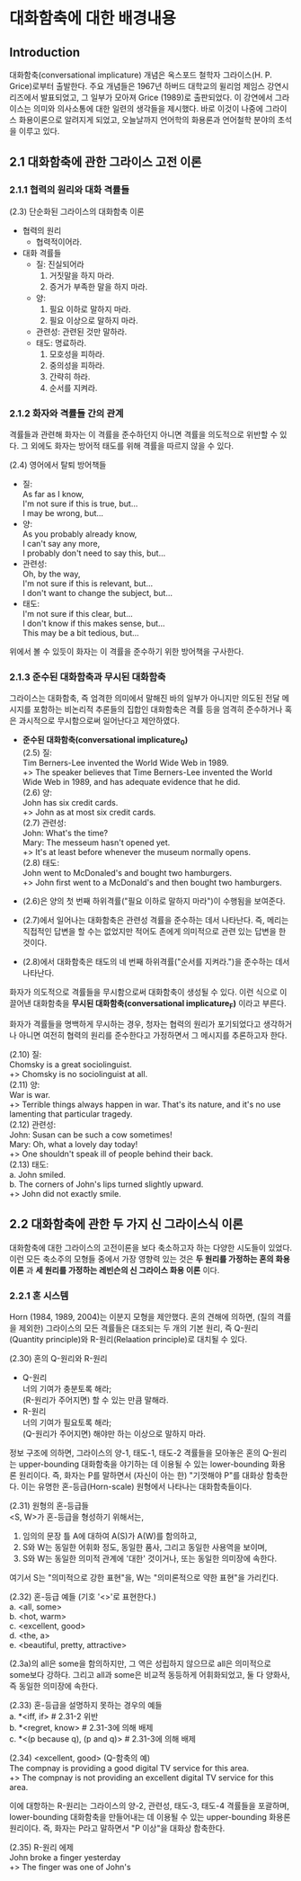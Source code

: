 # 대화함축에 대한 배경내용

## Introduction
대화함축(conversational implicature) 개념은 옥스포드 철학자 그라이스(H. P. Grice)로부터 출발한다. 주요 개념들은 1967년 하버드 대학교의 윌리엄 제임스 강연시리즈에서 발표되었고, 그 일부가 모아져 Grice (1989)로 출판되었다. 이 강연에서 그라이스는 의미와 의사소통에 대한 일련의 생각들을 제시했다. 바로 이것이 나중에 그라이스 화용이론으로 알려지게 되었고, 오늘날까지 언어학의 화용론과 언어철학 분야의 초석을 이루고 있다.

## 2.1 대화함축에 관한 그라이스 고전 이론
### 2.1.1 협력의 원리와 대화 격률들
(2.3) 단순화된 그라이스의 대화함축 이론
  * 협력의 원리
    * 협력적이어라.
  * 대화 격률들
    * 질: 진실되어라
      1. 거짓말을 하지 마라.
      2. 증거가 부족한 말을 하지 마라.
    * 양:
      1. 필요 이하로 말하지 마라.
      2. 필요 이상으로 말하지 마라.
    * 관련성: 관련된 것만 말하라.
    * 태도: 명료하라.
      1. 모호성을 피하라.
      2. 중의성을 피하라.
      3. 간략히 하라.
      4. 순서를 지켜라.

### 2.1.2 화자와 격률들 간의 관계
격률들과 관련해 화자는 이 격률을 준수하던지 아니면 격률을 의도적으로 위반할 수 있다. 그 외에도 화자는 방어적 태도를 위해 격률을 따르지 않을 수 있다.

(2.4) 영어에서 탈퇴 방어책들
  * 질:<br/>
    As far as I know, <br/>
    I'm not sure if this is true, but... <br/>
    I may be wrong, but... <br/>
  * 양:<br/>
    As you probably already know, <br/>
    I can't say any more, <br/>
    I probably don't need to say this, but... <br/>
  * 관련성:<br/>
    Oh, by the way, <br/>
    I'm not sure if this is relevant, but... <br/>
    I don't want to change the subject, but... <br/>
  * 태도:<br/>
    I'm not sure if this clear, but... <br/>
    I don't know if this makes sense, but... <br/>
    This may be a bit tedious, but... <br/>

위에서 볼 수 있듯이 화자는 이 격률을 준수하기 위한 방어책을 구사한다.

### 2.1.3 준수된 대화함축과 무시된 대화함축
그라이스는 대화함축, 즉 엄격한 의미에서 말해진 바의 일부가 아니지만 의도된 전달 메시지를 포함하는 비논리적 추론들의 집합인 대화함축은 격률 등을 엄격히 준수하거나 혹은 과시적으로 무시함으로써 일어난다고 제안하였다.

* **준수된 대화함축(conversational implicature<sub>0</sub>)**<br/>
(2.5) 질:<br/>
  Tim Berners-Lee invented the World Wide Web in 1989.<br/>
  +> The speaker believes that Time Berners-Lee invented the World Wide Web in 1989, and has adequate evidence that he did.<br/>
(2.6) 양:<br/>
  John has six credit cards.<br/>
  +> John as at most six credit cards.<br/>
(2.7) 관련성:<br/>
  John: What's the time?<br/>
  Mary: The messeum hasn't opened yet.<br/>
  +> It's at least before whenever the museum normally opens.<br/>
(2.8) 태도:<br/>
  John went to McDonaled's and bought two hamburgers.<br/>
  +> John first went to a McDonald's and then bought two hamburgers.<br/>

* (2.6)은 양의 첫 번째 하위격률("필요 이하로 말하지 마라")이 수행됨을 보여준다.
* (2.7)에서 일어나는 대화함축은 관련성 격률을 준수하는 데서 나타난다. 즉, 메리는 직접적인 답변을 할 수는 없었지만 적어도 존에게 의미적으로 관련 있는 답변을 한 것이다.
* (2.8)에서 대화함축은 태도의 네 번째 하위격률("순서를 지켜라.")을 준수하는 데서 나타난다.

화자가 의도적으로 격률들을 무시함으로써 대화함축이 생성될 수 있다. 이런 식으로 이끌어낸 대화함축을 **무시된 대화함축(conversational implicature<sub>F</sub>)** 이라고 부른다.

화자가 격률들을 명백하게 무시하는 경우, 청자는 협력의 원리가 포기되었다고 생각하거나 아니면 여전히 협력의 원리를 준수한다고 가정하면서 그 메시지를 추론하고자 한다.

(2.10) 질:<br/>
  Chomsky is a great sociolinguist.<br/>
  +> Chomsky is no sociolinguist at all.<br/>
(2.11) 양:<br/>
  War is war.<br/>
  +> Terrible things always happen in war. That's its nature, and it's no use lamenting that particular tragedy.<br/>
(2.12) 관련성:<br/>
  John: Susan can be such a cow sometimes!<br/>
  Mary: Oh, what a lovely day today!<br/>
  +> One shouldn't speak ill of people behind their back.<br/>
(2.13) 태도:<br/>
  a. John smiled.<br/>
  b. The corners of John's lips turned slightly upward.<br/>
  +> John did not exactly smile.<br/>

## 2.2 대화함축에 관한 두 가지 신 그라이스식 이론
대화함축에 대한 그라이스의 고전이론을 보다 축소하고자 하는 다양한 시도들이 있었다. 이런 모든 축소주의 모형들 중에서 가장 영향력 있는 것은 **두 원리를 가정하는 혼의 화용 이론** 과 **세 원리를 가정하는 레빈슨의 신 그라이스 화용 이론** 이다.

### 2.2.1 혼 시스템
Horn (1984, 1989, 2004)는 이분지 모형을 제안했다. 혼의 견해에 의하면, (질의 격률을 제외한) 그라이스의 모든 격률들은 대조되는 두 개의 기본 원리, 즉 Q-원리(Quantity principle)와 R-원리(Relaation principle)로 대치될 수 있다.

(2.30) 혼의 Q-원리와 R-원리<br/>
* Q-원리<br/>
  너의 기여가 충분토록 해라;<br/>(R-원리가 주어지면) 할 수 있는 만큼 말해라.
* R-원리<br/>
  너의 기여가 필요토록 해라;<br/>(Q-원리가 주어지면) 해야만 하는 이상으로 말하지 마라.

정보 구조에 의하면, 그라이스의 양-1, 태도-1, 태도-2 격률들을 모아놓은 혼의 Q-원리는 upper-bounding 대화함축을 야기하는 데 이용될 수 있는 lower-bounding 화용론 원리이다. 즉, 화자는 P를 말하면서 (자신이 아는 한) "기껏해야 P"를 대화상 함축한다. 이는 유명한 혼-등급(Horn-scale) 원형에서 나타나는 대화함축들이다.

(2.31) 원형의 혼-등급들<br/>
  <S, W>가 혼-등급을 형성하기 위해서는,<br/>
  1. 임의의 문장 틀 A에 대하여 A(S)가 A(W)를 함의하고,
  2. S와 W는 동일한 어휘화 정도, 동일한 품사, 그리고 동일한 사용역을 보이며,
  3. S와 W는 동일한 의미적 관계에 '대한' 것이거나, 또는 동일한 의미장에 속한다.

여기서 S는 "의미적으로 강한 표현"을, W는 "의미론적으로 약한 표현"을 가리킨다.

(2.32) 혼-등급 예들 (기호 '<>'로 표현한다.)<br/>
a. <all, some><br/>
b. <hot, warm><br/>
c. <excellent, good><br/>
d. <the, a><br/>
e. <beautiful, pretty, attractive><br/>

(2.3a)의 all은 some을 함의하지만, 그 역은 성립하지 않으므로 all은 의미적으로 some보다 강하다. 그리고 all과 some은 비교적 동등하게 어휘화되었고, 둘 다 양화사, 즉 동일한 의미장에 속한다.

(2.33) 혼-등급을 설명하지 못하는 경우의 예들<br/>
a. \*<iff, if>  # 2.31-2 위반 <br/>
b. \*<regret, know>  # 2.31-3에 의해 배제 <br/>
c. \*<(p because q), (p and q)>  # 2.31-3에 의해 배제 <br/>

(2.34) <excellent, good> (Q-함축의 예)<br/>
  The compnay is providing a good digital TV service for this area.<br/>
  +> The compnay is not providing an excellent digital TV service for  this area.<br/>

이에 대항하는 R-원리는 그라이스의 양-2, 관련성, 태도-3, 태도-4 격률들을 포괄하며, lower-bounding 대화함축을 만들어내는 데 이용될 수 있는 upper-bounding 화용론 원리이다. 즉, 화자는 P라고 말하면서 "P 이상"을 대화상 함축한다.

(2.35) R-원리 에제<br/>
  John broke a finger yesterday<br/>
  +> The finger was one of John's<br/>
  
